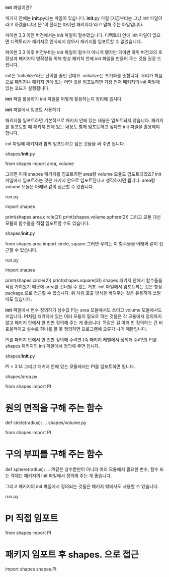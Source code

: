 __init__ 파일이란?

패키지 안에는 __init__.py라는 파일이 있습니다. 
__init__.py 파일 (지금부터는 그냥 init 파일이라고 하겠습니다) 은 '이 폴더는 파이썬 패키지다'라고 말해 주는 파일입니다.

파이썬 3.3 이전 버전에서는 init 파일이 필수였습니다. 
디렉토리 안에 init 파일이 없으면 디렉토리가 패키지로 인식되지 않아서 패키지를 임포트할 수 없었습니다.

파이썬 3.3 이후 버전부터는 init 파일이 필수가 아니게 됐지만 
파이썬 하위 버전과의 호환성과 패키지의 명확성을 위해 항상 패키지 안에 init 파일을 만들어 주는 것을 권장 드립니다.

init은 'initialize'라는 단어를 줄인 건데요. 
initialize는 초기화를 뜻합니다. 우리가 처음으로 패키지나 패키지 안에 있는 어떤 것을 임포트하면 가장 먼저 패키지의 init 파일에 있는 코드가 실행됩니다.

__init__ 파일 활용하기
init 파일을 어떻게 활용하는지 정리해 봅시다.

__init__ 파일에서 임포트 사용하기

패키지를 임포트하면 기본적으로 패키지 안에 있는 내용은 임포트되지 않습니다. 
패키지를 임포트할 때 패키지 안에 있는 내용도 함께 임포트하고 싶다면 init 파일을 활용해야 합니다.

init 파일에 패키지와 함께 임포트하고 싶은 것들을 써 주면 됩니다.

shapes/__init__.py

from shapes import area, volume

그러면 이제 shapes 패키지를 임포트하면 area랑 volume 모듈도 임포트되겠죠? init 파일에서 임포트하는 것은 패키지 안으로 임포트된다고 생각하시면 됩니다. area랑 volume 모듈은 아래와 같이 접근할 수 있습니다.

run.py

import shapes

print(shapes.area.circle(2))
print(shapes.volume.sphere(2))
그리고 모듈 대신 모듈의 함수들을 직접 임포트할 수도 있습니다.

shapes/__init__.py

from shapes.area import circle, square
그러면 우리는 이 함수들을 아래와 같이 접근할 수 있습니다.

run.py

import shapes

print(shapes.circle(2))
print(shapes.square(3))
shapes 패키지 안에서 함수들을 직접 가져왔기 때문에 area를 건너뛸 수 있는 거죠. init 파일에서 임포트되는 것은 항상 package.으로 접근할 수 있습니다. 위 처럼 호출 방식을 바꿔주는 것은 유용하게 쓰일 때도 있습니다.

__init__ 파일에서 변수 정의하기
상수값 PI는 area 모듈에서도 쓰이고 volume 모듈에서도 쓰입니다. PI처럼 패키지에 있는 여러 모듈이 필요로 하는 것들은 각 모듈에서 정의하지 않고 패키지 안에서 한 번만 정의해 주는 게 좋습니다. 똑같은 걸 여러 번 정의하는 건 비효율적이고 실수로 하나를 잘 못 정의하면 프로그램에 오류가 나기 때문입니다.

PI를 패키지 안에서 한 번만 정의해 주려면 (즉 패키지 레벨에서 정의해 주려면) PI를 shapes 패키지의 init 파일에서 정의해 주면 됩니다.

shapes/__init__.py

PI = 3.14
그리고 패키지 안에 있는 모듈에서는 PI를 임포트하면 됩니다.

shapes/area.py

from shapes import PI

# 원의 면적을 구해 주는 함수
def circle(radius):
        ...
shapes/volume.py

from shapes import PI

# 구의 부피를 구해 주는 함수
def sphere(radius):
    ...
PI같은 상수뿐만이 아니라 여러 모듈에서 필요한 변수, 함수 또는 객체는 패키지의 init 파일에서 정의해 주는 게 좋습니다.

그리고 패키지의 init 파일에서 정의되는 것들은 패키지 밖에서도 사용할 수 있습니다.

run.py

# PI 직접 임포트
from shapes import PI

# 패키지 임포트 후 shapes. 으로 접근
import shapes
shapes.PI